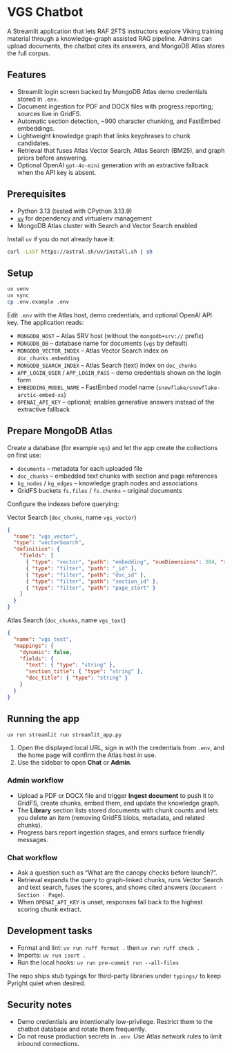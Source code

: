 # VGS Chatbot

A Streamlit application that lets RAF 2FTS instructors explore Viking training material through a knowledge-graph assisted RAG pipeline. Admins can upload documents, the chatbot cites its answers, and MongoDB Atlas stores the full corpus.

## Features
- Streamlit login screen backed by MongoDB Atlas demo credentials stored in `.env`.
- Document ingestion for PDF and DOCX files with progress reporting; sources live in GridFS.
- Automatic section detection, ~900 character chunking, and FastEmbed embeddings.
- Lightweight knowledge graph that links keyphrases to chunk candidates.
- Retrieval that fuses Atlas Vector Search, Atlas Search (BM25), and graph priors before answering.
- Optional OpenAI `gpt-4o-mini` generation with an extractive fallback when the API key is absent.

## Prerequisites
- Python 3.13 (tested with CPython 3.13.9)
- [`uv`](https://docs.astral.sh/uv/) for dependency and virtualenv management
- MongoDB Atlas cluster with Search and Vector Search enabled

Install `uv` if you do not already have it:

```bash
curl -LsSf https://astral.sh/uv/install.sh | sh
```

## Setup
```bash
uv venv
uv sync
cp .env.example .env
```

Edit `.env` with the Atlas host, demo credentials, and optional OpenAI API key. The application reads:

- `MONGODB_HOST` – Atlas SRV host (without the `mongodb+srv://` prefix)
- `MONGODB_DB` – database name for documents (`vgs` by default)
- `MONGODB_VECTOR_INDEX` – Atlas Vector Search index on `doc_chunks.embedding`
- `MONGODB_SEARCH_INDEX` – Atlas Search (text) index on `doc_chunks`
- `APP_LOGIN_USER` / `APP_LOGIN_PASS` – demo credentials shown on the login form
- `EMBEDDING_MODEL_NAME` – FastEmbed model name (`snowflake/snowflake-arctic-embed-xs`)
- `OPENAI_API_KEY` – optional; enables generative answers instead of the extractive fallback

## Prepare MongoDB Atlas
Create a database (for example `vgs`) and let the app create the collections on first use:
- `documents` – metadata for each uploaded file
- `doc_chunks` – embedded text chunks with section and page references
- `kg_nodes` / `kg_edges` – knowledge graph nodes and associations
- GridFS buckets `fs.files` / `fs.chunks` – original documents

Configure the indexes before querying:

Vector Search (`doc_chunks`, name `vgs_vector`)

```json
{
  "name": "vgs_vector",
  "type": "vectorSearch",
  "definition": {
    "fields": [
      { "type": "vector", "path": "embedding", "numDimensions": 384, "similarity": "cosine" },
      { "type": "filter", "path": "_id" },
      { "type": "filter", "path": "doc_id" },
      { "type": "filter", "path": "section_id" },
      { "type": "filter", "path": "page_start" }
    ]
  }
}
```

Atlas Search (`doc_chunks`, name `vgs_text`)

```json
{
  "name": "vgs_text",
  "mappings": {
    "dynamic": false,
    "fields": {
      "text": { "type": "string" },
      "section_title": { "type": "string" },
      "doc_title": { "type": "string" }
    }
  }
}
```

## Running the app
```bash
uv run streamlit run streamlit_app.py
```

1. Open the displayed local URL, sign in with the credentials from `.env`, and the home page will confirm the Atlas host in use.
2. Use the sidebar to open **Chat** or **Admin**.

### Admin workflow

- Upload a PDF or DOCX file and trigger **Ingest document** to push it to GridFS, create chunks, embed them, and update the knowledge graph.
- The **Library** section lists stored documents with chunk counts and lets you delete an item (removing GridFS blobs, metadata, and related chunks).
- Progress bars report ingestion stages, and errors surface friendly messages.

### Chat workflow

- Ask a question such as “What are the canopy checks before launch?”.
- Retrieval expands the query to graph-linked chunks, runs Vector Search and text search, fuses the scores, and shows cited answers (`Document · Section · Page`).
- When `OPENAI_API_KEY` is unset, responses fall back to the highest scoring chunk extract.

## Development tasks

- Format and lint: `uv run ruff format .` then `uv run ruff check .`
- Imports: `uv run isort .`
- Run the local hooks: `uv run pre-commit run --all-files`

The repo ships stub typings for third-party libraries under `typings/` to keep Pyright quiet when desired.

## Security notes

- Demo credentials are intentionally low-privilege. Restrict them to the chatbot database and rotate them frequently.
- Do not reuse production secrets in `.env`. Use Atlas network rules to limit inbound connections.
